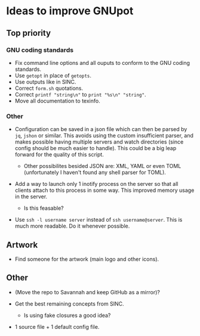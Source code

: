 # Ideas to improve GNUpot

## Top priority

### GNU coding standards

- Fix command line options and all ouputs to conform to the GNU coding 
  standards.
- Use `getopt` in place of `getopts`.
- Use outputs like in SINC.
- Correct `form.sh` quotations.
- Correct `printf "string\n"` to `print "%s\n" "string"`.
- Move all documentation to texinfo.

### Other

- Configuration can be saved in a json file which can then be parsed by `jq`, 
  `jshon` or similar. This avoids using the custom insufficient parser, and 
  makes possible having multiple servers and watch directories (since config 
  should be much easier to handle). This could be a big leap forward for the 
  quality of this script.
  - Other possibilites besided JSON are: XML, YAML or even TOML (unfortunately
    I haven't found any shell parser for TOML).

- Add a way to launch only 1 inotify process on the server so that all clients
  attach to this process in some way. This improved memory usage in the server.
  - Is this feasable?

- Use `ssh -l username server` instead of `ssh username@server`. This is much
  more readable. Do it whenever possible.
  


## Artwork

- Find someone for the artwork (main logo and other icons).

## Other

- (Move the repo to Savannah and keep GitHub as a mirror)?

- Get the best remaining concepts from SINC.
  - Is using fake closures a good idea?

- 1 source file + 1 default config file.


